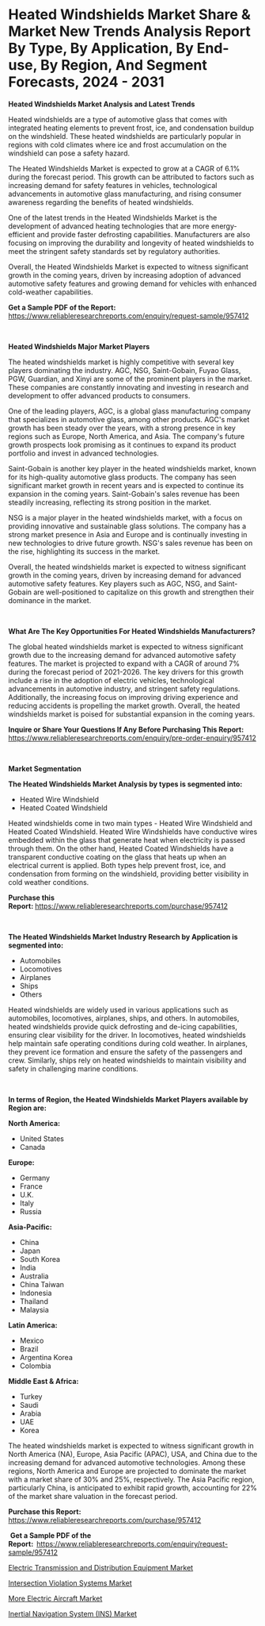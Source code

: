 <p><h1>Heated Windshields Market Share & Market New Trends Analysis Report By Type, By Application, By End-use, By Region, And Segment Forecasts, 2024 - 2031</h1></p><p><strong>Heated Windshields Market Analysis and Latest Trends</strong></p>
<p><p>Heated windshields are a type of automotive glass that comes with integrated heating elements to prevent frost, ice, and condensation buildup on the windshield. These heated windshields are particularly popular in regions with cold climates where ice and frost accumulation on the windshield can pose a safety hazard.</p><p>The Heated Windshields Market is expected to grow at a CAGR of 6.1% during the forecast period. This growth can be attributed to factors such as increasing demand for safety features in vehicles, technological advancements in automotive glass manufacturing, and rising consumer awareness regarding the benefits of heated windshields.</p><p>One of the latest trends in the Heated Windshields Market is the development of advanced heating technologies that are more energy-efficient and provide faster defrosting capabilities. Manufacturers are also focusing on improving the durability and longevity of heated windshields to meet the stringent safety standards set by regulatory authorities.</p><p>Overall, the Heated Windshields Market is expected to witness significant growth in the coming years, driven by increasing adoption of advanced automotive safety features and growing demand for vehicles with enhanced cold-weather capabilities.</p></p>
<p><strong>Get a Sample PDF of the Report:&nbsp;</strong> <a href="https://www.reliableresearchreports.com/enquiry/request-sample/957412">https://www.reliableresearchreports.com/enquiry/request-sample/957412</a></p>
<p>&nbsp;</p>
<p><strong>Heated Windshields Major Market Players</strong></p>
<p><p>The heated windshields market is highly competitive with several key players dominating the industry. AGC, NSG, Saint-Gobain, Fuyao Glass, PGW, Guardian, and Xinyi are some of the prominent players in the market. These companies are constantly innovating and investing in research and development to offer advanced products to consumers.</p><p>One of the leading players, AGC, is a global glass manufacturing company that specializes in automotive glass, among other products. AGC's market growth has been steady over the years, with a strong presence in key regions such as Europe, North America, and Asia. The company's future growth prospects look promising as it continues to expand its product portfolio and invest in advanced technologies.</p><p>Saint-Gobain is another key player in the heated windshields market, known for its high-quality automotive glass products. The company has seen significant market growth in recent years and is expected to continue its expansion in the coming years. Saint-Gobain's sales revenue has been steadily increasing, reflecting its strong position in the market.</p><p>NSG is a major player in the heated windshields market, with a focus on providing innovative and sustainable glass solutions. The company has a strong market presence in Asia and Europe and is continually investing in new technologies to drive future growth. NSG's sales revenue has been on the rise, highlighting its success in the market.</p><p>Overall, the heated windshields market is expected to witness significant growth in the coming years, driven by increasing demand for advanced automotive safety features. Key players such as AGC, NSG, and Saint-Gobain are well-positioned to capitalize on this growth and strengthen their dominance in the market.</p></p>
<p>&nbsp;</p>
<p><strong>What Are The Key Opportunities For Heated Windshields Manufacturers?</strong></p>
<p><p>The global heated windshields market is expected to witness significant growth due to the increasing demand for advanced automotive safety features. The market is projected to expand with a CAGR of around 7% during the forecast period of 2021-2026. The key drivers for this growth include a rise in the adoption of electric vehicles, technological advancements in automotive industry, and stringent safety regulations. Additionally, the increasing focus on improving driving experience and reducing accidents is propelling the market growth. Overall, the heated windshields market is poised for substantial expansion in the coming years.</p></p>
<p><strong>Inquire or Share Your Questions If Any Before Purchasing This Report:</strong> <a href="https://www.reliableresearchreports.com/enquiry/pre-order-enquiry/957412">https://www.reliableresearchreports.com/enquiry/pre-order-enquiry/957412</a></p>
<p>&nbsp;</p>
<p><strong>Market Segmentation</strong></p>
<p><strong>The Heated Windshields Market Analysis by types is segmented into:</strong></p>
<p><ul><li>Heated Wire Windshield</li><li>Heated Coated Windshield</li></ul></p>
<p><p>Heated windshields come in two main types - Heated Wire Windshield and Heated Coated Windshield. Heated Wire Windshields have conductive wires embedded within the glass that generate heat when electricity is passed through them. On the other hand, Heated Coated Windshields have a transparent conductive coating on the glass that heats up when an electrical current is applied. Both types help prevent frost, ice, and condensation from forming on the windshield, providing better visibility in cold weather conditions.</p></p>
<p><strong>Purchase this Report:&nbsp;</strong><a href="https://www.reliableresearchreports.com/purchase/957412">https://www.reliableresearchreports.com/purchase/957412</a></p>
<p>&nbsp;</p>
<p><strong>The Heated Windshields Market Industry Research by Application is segmented into:</strong></p>
<p><ul><li>Automobiles</li><li>Locomotives</li><li>Airplanes</li><li>Ships</li><li>Others</li></ul></p>
<p><p>Heated windshields are widely used in various applications such as automobiles, locomotives, airplanes, ships, and others. In automobiles, heated windshields provide quick defrosting and de-icing capabilities, ensuring clear visibility for the driver. In locomotives, heated windshields help maintain safe operating conditions during cold weather. In airplanes, they prevent ice formation and ensure the safety of the passengers and crew. Similarly, ships rely on heated windshields to maintain visibility and safety in challenging marine conditions.</p></p>
<p>&nbsp;</p>
<p><strong>In terms of Region, the Heated Windshields Market Players available by Region are:</strong></p>
<p>
    <p> <strong> North America: </strong>
        <ul>
            <li>United States</li>
            <li>Canada</li>
        </ul>
        </p> 
    <p> <strong> Europe: </strong>
        <ul>
            <li>Germany</li>
            <li>France</li>
            <li>U.K.</li>
            <li>Italy</li>
            <li>Russia</li>
        </ul>
        </p> 
    <p> <strong> Asia-Pacific: </strong>
        <ul>
            <li>China</li>
            <li>Japan</li>
            <li>South Korea</li>
            <li>India</li>
            <li>Australia</li>
            <li>China Taiwan</li>
            <li>Indonesia</li>
            <li>Thailand</li>
            <li>Malaysia</li>
        </ul>
        </p> 
    <p> <strong> Latin America: </strong>
        <ul>
            <li>Mexico</li>
            <li>Brazil</li>
            <li>Argentina Korea</li>
            <li>Colombia</li>
        </ul>
        </p> 
    <p> <strong> Middle East & Africa: </strong>
        <ul>
            <li>Turkey</li>
            <li>Saudi</li>
            <li>Arabia</li>
            <li>UAE</li>
            <li>Korea</li>
        </ul>
    </p>
    </p>
<p><p>The heated windshields market is expected to witness significant growth in North America (NA), Europe, Asia Pacific (APAC), USA, and China due to the increasing demand for advanced automotive technologies. Among these regions, North America and Europe are projected to dominate the market with a market share of 30% and 25%, respectively. The Asia Pacific region, particularly China, is anticipated to exhibit rapid growth, accounting for 22% of the market share valuation in the forecast period.</p></p>
<p><strong>Purchase this Report: </strong><a href="https://www.reliableresearchreports.com/purchase/957412">https://www.reliableresearchreports.com/purchase/957412</a></p>
<p>&nbsp;<strong>Get a Sample PDF of the Report:&nbsp;&nbsp;</strong><a href="https://www.reliableresearchreports.com/enquiry/request-sample/957412">https://www.reliableresearchreports.com/enquiry/request-sample/957412</a></p>
<p><strong></strong></p>
<p><p><a href="https://view.publitas.com/reportprime-1/electric-transmission-and-distribution-equipment-market-insights-market-players-and-forecast-till-2030/">Electric Transmission and Distribution Equipment Market</a></p><p><a href="https://picayune-night-cbd.notion.site/Intersection-Violation-Systems-Market-Analysis-and-Market-Size-Global-Industry-Overview-Market-Seg-7a64f77334b94387afe0687fa6c1eda3">Intersection Violation Systems Market</a></p><p><a href="https://view.publitas.com/reportprime-1/more-electric-aircraft-market-research-report-forecasted-for-period-from-2023-2030-by-market-type-market-application-and-region/">More Electric Aircraft Market</a></p><p><a href="https://view.publitas.com/reportprime-1/inertial-navigation-system-ins-market-share-market-new-trends-analysis-report-by-type-by-application-by-end-use-by-region-and-segment-forecasts-2023-2030/">Inertial Navigation System (INS) Market</a></p></p>